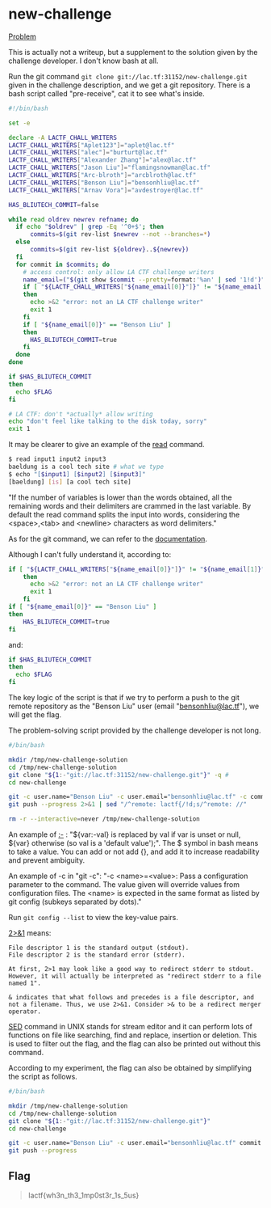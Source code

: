 # new-challenge

[Problem](https://github.com/uclaacm/lactf-archive/tree/main/2023/misc/new-challenge)

This is actually not a writeup, but a supplement to the solution given by the challenge developer. I don't know bash at all.

Run the git command `git clone git://lac.tf:31152/new-challenge.git` given in the challenge description, and we get a git repository. There is a bash script called "pre-receive", cat it to see what's inside.

```bash
#!/bin/bash

set -e

declare -A LACTF_CHALL_WRITERS
LACTF_CHALL_WRITERS["Aplet123"]="aplet@lac.tf"
LACTF_CHALL_WRITERS["alec"]="burturt@lac.tf"
LACTF_CHALL_WRITERS["Alexander Zhang"]="alex@lac.tf"
LACTF_CHALL_WRITERS["Jason Liu"]="flamingsnowman@lac.tf"
LACTF_CHALL_WRITERS["Arc-blroth"]="arcblroth@lac.tf"
LACTF_CHALL_WRITERS["Benson Liu"]="bensonhliu@lac.tf"
LACTF_CHALL_WRITERS["Arnav Vora"]="avdestroyer@lac.tf"

HAS_BLIUTECH_COMMIT=false

while read oldrev newrev refname; do
  if echo "$oldrev" | grep -Eq '^0+$'; then
      commits=$(git rev-list $newrev --not --branches=*)
  else
      commits=$(git rev-list ${oldrev}..${newrev})
  fi
  for commit in $commits; do
    # access control: only allow LA CTF challenge writers
    name_email=("$(git show $commit --pretty=format:'%an' | sed '1!d')" "$(git show $commit --pretty=format:'%ae' | sed '1!d')")
    if [ "${LACTF_CHALL_WRITERS["${name_email[0]}"]}" != "${name_email[1]}" ]
    then
      echo >&2 "error: not an LA CTF challenge writer"
      exit 1
    fi
    if [ "${name_email[0]}" == "Benson Liu" ]
    then
      HAS_BLIUTECH_COMMIT=true
    fi
  done
done

if $HAS_BLIUTECH_COMMIT
then
  echo $FLAG
fi

# LA CTF: don't *actually* allow writing
echo "don't feel like talking to the disk today, sorry"
exit 1
```

It may be clearer to give an example of the [read](https://www.baeldung.com/linux/read-command) command.

```bash
$ read input1 input2 input3
baeldung is a cool tech site # what we type
$ echo "[$input1] [$input2] [$input3]"
[baeldung] [is] [a cool tech site]
```

"If the number of variables is lower than the words obtained, all the remaining words and their delimiters are crammed in the last variable. By default the read command splits the input into words, considering the \<space\>,\<tab\> and \<newline\> characters as word delimiters."

As for the git command, we can refer to the [documentation](https://git-scm.com/docs/git).

Although I can't fully understand it, according to:

```bash
if [ "${LACTF_CHALL_WRITERS["${name_email[0]}"]}" != "${name_email[1]}" ]
    then
      echo >&2 "error: not an LA CTF challenge writer"
      exit 1
    fi
if [ "${name_email[0]}" == "Benson Liu" ]
then
    HAS_BLIUTECH_COMMIT=true
fi
```

and:

```bash
if $HAS_BLIUTECH_COMMIT
then
  echo $FLAG
fi
```

The key logic of the script is that if we try to perform a push to the git remote repository as the "Benson Liu" user (email "bensonhliu@lac.tf"), we will get the flag.

The problem-solving script provided by the challenge developer is not long.

```bash
#/bin/bash

mkdir /tmp/new-challenge-solution
cd /tmp/new-challenge-solution
git clone "${1:-"git://lac.tf:31152/new-challenge.git"}" -q #
cd new-challenge

git -c user.name="Benson Liu" -c user.email="bensonhliu@lac.tf" -c commit.gpgsign=false commit -m "gimme flag" --allow-empty -q
git push --progress 2>&1 | sed "/^remote: lactf{/!d;s/^remote: //"

rm -r --interactive=never /tmp/new-challenge-solution
```

An example of [:-](https://unix.stackexchange.com/questions/286335/how-variables-inside-braces-are-evaluated) : "\${var:-val} is replaced by val if var is unset or null, \${var} otherwise (so val is a 'default value');". The \$ symbol in bash means to take a value. You can add or not add {}, and add it to increase readability and prevent ambiguity.

An example of -c in "git -c": "-c \<name\>=\<value\>: Pass a configuration parameter to the command. The value given will override values from configuration files. The \<name\> is expected in the same format as listed by git config (subkeys separated by dots)."

Run `git config --list` to view the key-value pairs.

[2>&1](https://stackoverflow.com/questions/818255/what-does-21-mean) means:

```
File descriptor 1 is the standard output (stdout).
File descriptor 2 is the standard error (stderr).

At first, 2>1 may look like a good way to redirect stderr to stdout. However, it will actually be interpreted as "redirect stderr to a file named 1".

& indicates that what follows and precedes is a file descriptor, and not a filename. Thus, we use 2>&1. Consider >& to be a redirect merger operator.
```

[SED](https://www.geeksforgeeks.org/sed-command-in-linux-unix-with-examples/) command in UNIX stands for stream editor and it can perform lots of functions on file like searching, find and replace, insertion or deletion. This is used to filter out the flag, and the flag can also be printed out without this command.

According to my experiment, the flag can also be obtained by simplifying the script as follows.

```bash
#/bin/bash

mkdir /tmp/new-challenge-solution
cd /tmp/new-challenge-solution
git clone "${1:-"git://lac.tf:31152/new-challenge.git"}"
cd new-challenge

git -c user.name="Benson Liu" -c user.email="bensonhliu@lac.tf" commit -m "gimme flag" --allow-empty -q
git push --progress
```

## Flag
> lactf{wh3n_th3_1mp0st3r_1s_5us}